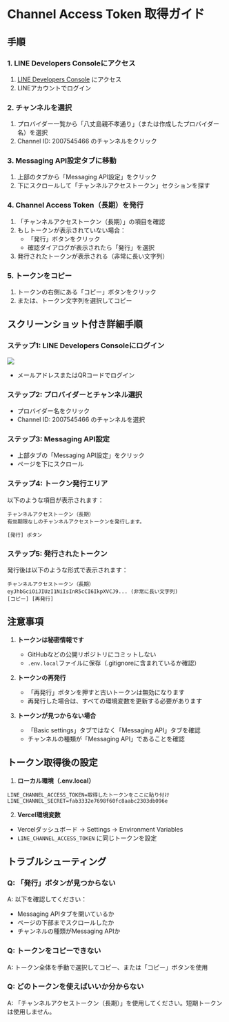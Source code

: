 # Channel Access Token 取得ガイド

## 手順

### 1. LINE Developers Consoleにアクセス
1. [LINE Developers Console](https://developers.line.biz/console/) にアクセス
2. LINEアカウントでログイン

### 2. チャンネルを選択
1. プロバイダー一覧から「八丈島親不孝通り」（または作成したプロバイダー名）を選択
2. Channel ID: 2007545466 のチャンネルをクリック

### 3. Messaging API設定タブに移動
1. 上部のタブから「Messaging API設定」をクリック
2. 下にスクロールして「チャンネルアクセストークン」セクションを探す

### 4. Channel Access Token（長期）を発行
1. 「チャンネルアクセストークン（長期）」の項目を確認
2. もしトークンが表示されていない場合：
   - 「発行」ボタンをクリック
   - 確認ダイアログが表示されたら「発行」を選択
3. 発行されたトークンが表示される（非常に長い文字列）

### 5. トークンをコピー
1. トークンの右側にある「コピー」ボタンをクリック
2. または、トークン文字列を選択してコピー

## スクリーンショット付き詳細手順

### ステップ1: LINE Developers Consoleにログイン
![](https://developers.line.biz/console/)
- メールアドレスまたはQRコードでログイン

### ステップ2: プロバイダーとチャンネル選択
- プロバイダー名をクリック
- Channel ID: 2007545466 のチャンネルを選択

### ステップ3: Messaging API設定
- 上部タブの「Messaging API設定」をクリック
- ページを下にスクロール

### ステップ4: トークン発行エリア
以下のような項目が表示されます：

```
チャンネルアクセストークン（長期）
有効期限なしのチャンネルアクセストークンを発行します。

[発行] ボタン
```

### ステップ5: 発行されたトークン
発行後は以下のような形式で表示されます：

```
チャンネルアクセストークン（長期）
eyJhbGciOiJIUzI1NiIsInR5cCI6IkpXVCJ9... (非常に長い文字列)
[コピー] [再発行]
```

## 注意事項

1. **トークンは秘密情報です**
   - GitHubなどの公開リポジトリにコミットしない
   - `.env.local`ファイルに保存（.gitignoreに含まれているか確認）

2. **トークンの再発行**
   - 「再発行」ボタンを押すと古いトークンは無効になります
   - 再発行した場合は、すべての環境変数を更新する必要があります

3. **トークンが見つからない場合**
   - 「Basic settings」タブではなく「Messaging API」タブを確認
   - チャンネルの種類が「Messaging API」であることを確認

## トークン取得後の設定

1. **ローカル環境（.env.local）**
```env
LINE_CHANNEL_ACCESS_TOKEN=取得したトークンをここに貼り付け
LINE_CHANNEL_SECRET=fab3332e7698f60fc8aabc2303db096e
```

2. **Vercel環境変数**
- Vercelダッシュボード → Settings → Environment Variables
- `LINE_CHANNEL_ACCESS_TOKEN` に同じトークンを設定

## トラブルシューティング

### Q: 「発行」ボタンが見つからない
A: 以下を確認してください：
- Messaging APIタブを開いているか
- ページの下部までスクロールしたか
- チャンネルの種類がMessaging APIか

### Q: トークンをコピーできない
A: トークン全体を手動で選択してコピー、または「コピー」ボタンを使用

### Q: どのトークンを使えばいいか分からない
A: 「チャンネルアクセストークン（長期）」を使用してください。短期トークンは使用しません。